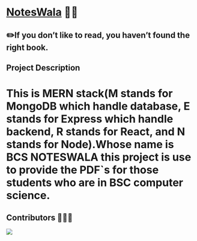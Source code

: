 # [NotesWala](https://spaceship.roadtocode.org) 📖🧾

## ✏️If you don’t like to read, you haven’t found the right book.

## Project Description
# This is MERN stack(M stands for MongoDB which handle database, E stands for Express which handle backend, R stands for React, and N stands for Node).Whose name is BCS NOTESWALA this project is use to provide the PDF`s for those students who are in BSC computer science.

## Contributors 👏🙌🥰

<a href="https://github.com/AvishkarMandlik/NotesWala/graphs/contributors">
  <img src="https://contrib.rocks/image?repo=AvishkarMandlik/NotesWala" />
</a>

